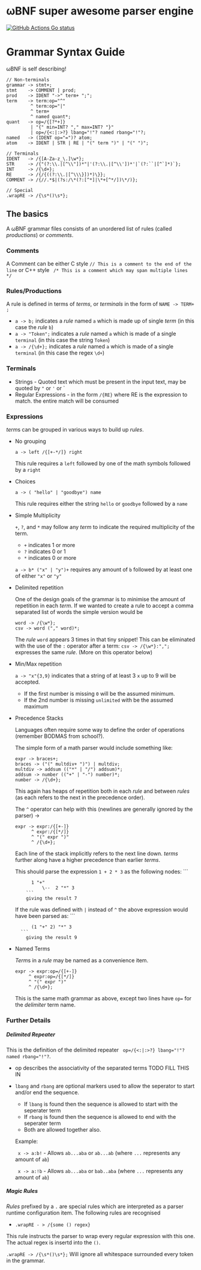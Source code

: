 # ωBNF super awesome parser engine

[![GitHub Actions Go status](https://github.com/arr-ai/wbnf/workflows/Go/badge.svg)](.)


# Grammar Syntax Guide

ωBNF is self describing!
```
// Non-terminals
grammar -> stmt+;
stmt    -> COMMENT | prod;
prod    -> IDENT "->" term+ ";";
term    -> term:op="^"
         ^ term:op="|"
         ^ term+
         ^ named quant*;
quant   -> op=/{[?*+]}
         | "{" min=INT? "," max=INT? "}"
         | op=/{<:|:>?} lbang="!"? named rbang="!"?;
named   -> (IDENT op="=")? atom;
atom    -> IDENT | STR | RE | "(" term ")" | "(" ")";

// Terminals
IDENT   -> /{[A-Za-z_\.]\w*};
STR     -> /{"(?:\\.|[^\\"])*"|'(?:\\.|[^\\'])*'|`(?:``|[^`]*)`};
INT     -> /{\d+};
RE      -> /{/{((?:\\.|[^\\\}])*)\}};
COMMENT -> /{//.*$|(?s:/\*(?:[^*]|\*+[^*/])\*/)};

// Special
.wrapRE -> /{\s*()\s*};

```

## The basics

A ωBNF grammar files consists of an unordered list of rules (called *productions*) or *comments*.

### Comments
A Comment can be either C style `// This is a comment to the end of the line` or C++ style ` /* This is a comment which may span multiple lines */` 

### Rules/Productions

A rule is defined in terms of *terms*, or *terminals* in the form of `NAME -> TERM+ ;`
 -  `a -> b;` indicates a *rule* named `a` which is made up of single *term* (in this case the *rule* `b`)
 -  `a -> "Token";` indicates a *rule* named `a` which is made of a single `terminal` (in this case the string `Token`)
 -  `a -> /{\d+};` indicates a *rule* named `a` which is made of a single `terminal` (in this case the regex `\d+`)

### Terminals

- Strings - Quoted text which must be present in the input text, may be quoted by `"` or `'` or `
- Regular Expressions - in the form `/{RE}` where RE is the expression to match. the entire match will be consumed


### Expressions

*term*s can be grouped in various ways to build up *rules*.

- No grouping

    `a -> left /{[+-*/]} right`
    
    This rule requires a `left` followed by one of the math symbols followed by a `right`
    
- Choices

    `a -> ( "hello" | "goodbye") name`
    
    This rule requires either the string `hello` or `goodbye` followed by a `name`
    
- Simple Multiplicity

    `+`, `?`, and `*` may follow any *term* to indicate the required multiplicity of the term.
    - `+` indicates 1 or more
    - `?` indicates 0 or 1
    - `*` indicates 0 or more
    
    `a -> b* ("x" | "y")+` requires any amount of `b` followed by at least one of either `"x"` or `"y"`
   
- Delimited repetition

    One of the design goals of the grammar is to minimise the amount of repetition in each *term*. 
    If we wanted to create a rule to accept a comma separated list of words the simple version would be 
    ```
    word -> /{\w*};
    csv -> word ("," word)*;
    ```
    The *rule* `word` appears 3 times in that tiny snippet! This can be eliminated with the use of the `:` operator after a term:
    `csv -> /{\w*}:",";` expresses the same *rule*. (More on this operator below)

- Min/Max repetition

    `a -> "x"{3,9}` indicates that a string of at least 3 `x` up to 9 will be accepted.
     * If the first number is missing `0` will be the assumed minimum.
     * If the 2nd number is missing `unlimited` with be the assumed maximum

- Precedence Stacks

   Languages often require some way to define the order of operations (remember BODMAS from school?).
   
   The simple form of a math parser would include something like:
   ```
   expr -> braces+;
   braces -> ("(" multdiv+ ")") | multdiv;
   multdiv -> addsum (("*" | "/") addsum)*;
   addsum -> number (("+" | "-") number)*;
   number -> /{\d+};
    ```
    
    This again has heaps of repetition both in each *rule* and between *rules* (as each refers to the next in the precedence order).
    
    The `^` operator can help with this (newlines are generally ignored by the parser) ->
    ```
    expr -> expr:/{[+-]}
          ^ expr:/{[*/]}
          ^ "(" expr ")" 
          ^ /{\d+};
    ```
    
    Each line of the stack implicitly refers to the next line down. *terms* further along have a higher precedence
    than earlier *terms*.
    
    This should parse the expression `1 + 2 * 3` as the following nodes:
          ```
          
            1 "+"
                \--  2 "*" 3
          ```
          giving the result 7
    If the rule was defined with `|` instead of `^` the above expression would have been parsed as:
        ```
        
            (1 "+" 2) "*" 3 
        ```
          giving the result 9
          
- Named Terms

    *Term*s in a *rule* may be named as a convenience item. 
     ```
    expr -> expr:op=/{[+-]}
          ^ expr:op=/{[*/]}
          ^ "(" expr ")" 
          ^ /{\d+};
    ```
    
    This is the same math grammar as above, except two lines have `op=` for the *delimiter* term name.
          
###  Further Details

##### Delimited Repeater

This is the definition of the delimited repeater ` op=/{<:|:>?} lbang="!"? named rbang="!"?`.
 * op describes the associativity of the separated terms
   TODO FILL THIS IN
 * `lbang` and `rbang` are optional markers used to allow the seperator to start and/or end the sequence.
     
     - If `lbang` is found then the sequence is allowed to start with the seperater term
     - If `rbang` is found then the sequence is allowed to end with the seperater term
     - Both are allowed together also.
     
     Example:
     
     ` x -> a:b!` - Allows `ab...aba` or `ab...ab` (where `...` represents any amount of `ab`)
     
     ` x -> a:!b` - Allows `ab...aba` or `bab..aba` (where `...` represents any amount of `ab`)

##### Magic Rules

*Rules* prefixed by a `.` are special rules which are interpreted as a parser runtime configuration item. The following rules are recognised

* `.wrapRE - > /{some () regex}`  

This rule instructs the parser to wrap every regular expression with this one. The actual regex is insertd into the `()`.

`.wrapRE -> /{\s*()\s*};` Will ignore all whitespace surrounded every token in the grammar.
